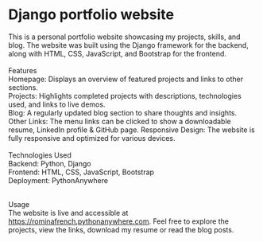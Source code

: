 # Django portfolio website


This is a personal portfolio website showcasing my projects, skills, and blog. The website was built using the Django framework for the backend, along with HTML, CSS, JavaScript, and Bootstrap for the frontend. <br><br>
Features <br>
    Homepage: Displays an overview of featured projects and links to other sections.<br>
    Projects: Highlights completed projects with descriptions, technologies used, and links to live demos.<br>
    Blog: A regularly updated blog section to share thoughts and insights.<br>
    Other Links: The menu links can be clicked to show a downloadable resume, LinkedIn profile & GitHub page.
    Responsive Design: The website is fully responsive and optimized for various devices.
  <br><br>
Technologies Used <br>
    Backend: Python, Django <br>
    Frontend: HTML, CSS, JavaScript, Bootstrap<br>
    Deployment: PythonAnywhere<br>
<br>

Usage <br>
The website is live and accessible at https://rominafrench.pythonanywhere.com. Feel free to explore the projects, view the links, download my resume or read the blog posts.

